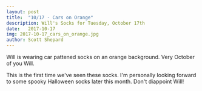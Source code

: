 ```yaml
---
layout: post
title:  "10/17 - Cars on Orange"
description: Will's Socks for Tuesday, October 17th
date:   2017-10-17
img: 2017-10-17_cars_on_orange.jpg
author: Scott Shepard
---
```


Will is wearing car pattened socks on an orange background. Very October of you Will.

This is the first time we've seen these socks. I'm personally looking forward
to some spooky Halloween socks later this month. Don't diappoint Will!
